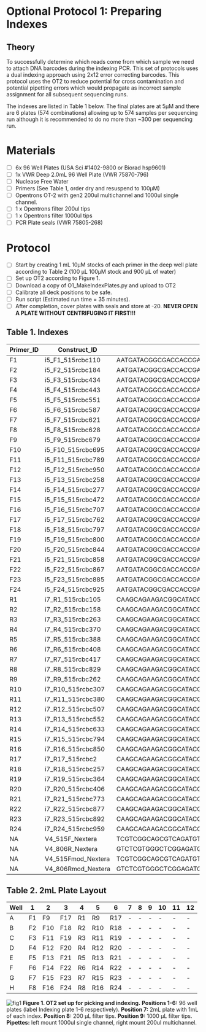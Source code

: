 # Optional Protocol 1: Preparing Indexes

## Theory

To successfully determine which reads come from which sample we need to attach DNA barcodes during the indexing PCR. This set of protocols uses a dual indexing approach using 2x12 error correcting barcodes. This protocol uses the OT2 to reduce potential for cross contamination and potential pipetting errors which would propagate as incorrect sample assignment for all subsequent sequencing runs.

The indexes are listed in Table 1 below. The final plates are at 5µM and there are 6 plates (574 combinations) allowing up to 574 samples per sequencing run although it is recommended to do no more than ~300 per sequencing run.

# Materials
- [ ] 6x 96 Well Plates (USA Sci #1402-9800 or Biorad hsp9601)
- [ ] 1x VWR Deep 2.0mL 96 Well Plate (VWR 75870-796)
- [ ] Nuclease Free Water
- [ ] Primers (See Table 1, order dry and resuspend to 100µM)
- [ ] Opentrons OT-2 with gen2 200ul multichannel and 1000ul single channel.
- [ ] 1 x Opentrons filter 200ul tips 
- [ ] 1 x Opentrons filter 1000ul tips 
- [ ] PCR Plate seals (VWR 75805-268)

# Protocol
- [ ] Start by creating 1 mL 10µM stocks of each primer in the deep well plate according to Table 2 (100 µL 100µM stock and 900 µL of water)
- [ ] Set up OT2 according to Figure 1.
- [ ] Download a copy of O1_MakeIndexPlates.py and upload to OT2
- [ ] Calibrate all deck positions to be safe.
- [ ] Run script (Estimated run time = 35 minutes).
- [ ] After completion, cover plates with seals and store at -20. **NEVER OPEN A PLATE WITHOUT CENTRIFUGING IT FIRST!!!**

## Table 1. Indexes

Primer_ID|Construct_ID|Oligo_Sequence
----------|------------------|----------
F1|i5_F1_515rcbc110|AATGATACGGCGACCACCGAGATCTACACCCTTGACCGATGTCGTCGGCAGCGTC
F2|i5_F2_515rcbc184|AATGATACGGCGACCACCGAGATCTACACTTAAGTTAAGTTTCGTCGGCAGCGTC
F3|i5_F3_515rcbc434|AATGATACGGCGACCACCGAGATCTACACTGCGCGCCTTCCTCGTCGGCAGCGTC
F4|i5_F4_515rcbc443|AATGATACGGCGACCACCGAGATCTACACGCAAAGGCCCGCTCGTCGGCAGCGTC
F5|i5_F5_515rcbc551|AATGATACGGCGACCACCGAGATCTACACGAATGCGTATAATCGTCGGCAGCGTC
F6|i5_F6_515rcbc587|AATGATACGGCGACCACCGAGATCTACACTAGGTAACCGATTCGTCGGCAGCGTC
F7|i5_F7_515rcbc621|AATGATACGGCGACCACCGAGATCTACACGAGTCCGTTGCTTCGTCGGCAGCGTC
F8|i5_F8_515rcbc628|AATGATACGGCGACCACCGAGATCTACACGTGGGCGGCCCTTCGTCGGCAGCGTC
F9|i5_F9_515rcbc679|AATGATACGGCGACCACCGAGATCTACACAACCGATGTACCTCGTCGGCAGCGTC
F10|i5_F10_515rcbc695|AATGATACGGCGACCACCGAGATCTACACCTAAATACCCTTTCGTCGGCAGCGTC
F11|i5_F11_515rcbc789|AATGATACGGCGACCACCGAGATCTACACCGTCGTCTAAGATCGTCGGCAGCGTC
F12|i5_F12_515rcbc950|AATGATACGGCGACCACCGAGATCTACACACTTCATCGTATTCGTCGGCAGCGTC
F13|i5_F13_515rcbc258|AATGATACGGCGACCACCGAGATCTACACCCGGCTTATGTGTCGTCGGCAGCGTC
F14|i5_F14_515rcbc277|AATGATACGGCGACCACCGAGATCTACACGTTAACTTACTATCGTCGGCAGCGTC
F15|i5_F15_515rcbc472|AATGATACGGCGACCACCGAGATCTACACCACGCTATTGGATCGTCGGCAGCGTC
F16|i5_F16_515rcbc707|AATGATACGGCGACCACCGAGATCTACACGTTGTATTATACTCGTCGGCAGCGTC
F17|i5_F17_515rcbc762|AATGATACGGCGACCACCGAGATCTACACAACTGGAACCCTTCGTCGGCAGCGTC
F18|i5_F18_515rcbc797|AATGATACGGCGACCACCGAGATCTACACCGGATAACCTCCTCGTCGGCAGCGTC
F19|i5_F19_515rcbc800|AATGATACGGCGACCACCGAGATCTACACATTAAGCCTGGATCGTCGGCAGCGTC
F20|i5_F20_515rcbc844|AATGATACGGCGACCACCGAGATCTACACCGCTTGTGTAGCTCGTCGGCAGCGTC
F21|i5_F21_515rcbc858|AATGATACGGCGACCACCGAGATCTACACGTACACTGATAGTCGTCGGCAGCGTC
F22|i5_F22_515rcbc867|AATGATACGGCGACCACCGAGATCTACACTACCAATCGGTGTCGTCGGCAGCGTC
F23|i5_F23_515rcbc885|AATGATACGGCGACCACCGAGATCTACACTTGGGTACACGTTCGTCGGCAGCGTC
F24|i5_F24_515rcbc925|AATGATACGGCGACCACCGAGATCTACACGCGACGCGGCATTCGTCGGCAGCGTC
R1|i7_R1_515rcbc105|CAAGCAGAAGACGGCATACGAGATCTCTGAGGTAACGTCTCGTGGGCTCGG
R2|i7_R2_515rcbc158|CAAGCAGAAGACGGCATACGAGATCCGATAAAGGTTGTCTCGTGGGCTCGG
R3|i7_R3_515rcbc263|CAAGCAGAAGACGGCATACGAGATATAGGAATAACCGTCTCGTGGGCTCGG
R4|i7_R4_515rcbc370|CAAGCAGAAGACGGCATACGAGATAATCCGGTCACCGTCTCGTGGGCTCGG
R5|i7_R5_515rcbc388|CAAGCAGAAGACGGCATACGAGATGATCCGGCAGGAGTCTCGTGGGCTCGG
R6|i7_R6_515rcbc408|CAAGCAGAAGACGGCATACGAGATGTCGTTACCCGCGTCTCGTGGGCTCGG
R7|i7_R7_515rcbc417|CAAGCAGAAGACGGCATACGAGATTGGTGTTTATATGTCTCGTGGGCTCGG
R8|i7_R8_515rcbc829|CAAGCAGAAGACGGCATACGAGATACGAAAGAGCAGGTCTCGTGGGCTCGG
R9|i7_R9_515rcbc262|CAAGCAGAAGACGGCATACGAGATGTACTCGAACCAGTCTCGTGGGCTCGG
R10|i7_R10_515rcbc307|CAAGCAGAAGACGGCATACGAGATACGTTAATATTCGTCTCGTGGGCTCGG
R11|i7_R11_515rcbc380|CAAGCAGAAGACGGCATACGAGATGGACCTGGATGGGTCTCGTGGGCTCGG
R12|i7_R12_515rcbc507|CAAGCAGAAGACGGCATACGAGATGTGACCCTGTCAGTCTCGTGGGCTCGG
R13|i7_R13_515rcbc552|CAAGCAGAAGACGGCATACGAGATTACCTGTGTCTTGTCTCGTGGGCTCGG
R14|i7_R14_515rcbc633|CAAGCAGAAGACGGCATACGAGATCAACTTAATGTTGTCTCGTGGGCTCGG
R15|i7_R15_515rcbc794|CAAGCAGAAGACGGCATACGAGATAAGGTCAATCGTGTCTCGTGGGCTCGG
R16|i7_R16_515rcbc850|CAAGCAGAAGACGGCATACGAGATCAAGCGTTGTCCGTCTCGTGGGCTCGG
R17|i7_R17_515rcbc2|CAAGCAGAAGACGGCATACGAGATAGCCCTGCTACAGTCTCGTGGGCTCGG
R18|i7_R18_515rcbc257|CAAGCAGAAGACGGCATACGAGATTCGCTACAGATGGTCTCGTGGGCTCGG
R19|i7_R19_515rcbc364|CAAGCAGAAGACGGCATACGAGATCATTTACATCACGTCTCGTGGGCTCGG
R20|i7_R20_515rcbc406|CAAGCAGAAGACGGCATACGAGATAGGACAAACTATGTCTCGTGGGCTCGG
R21|i7_R21_515rcbc773|CAAGCAGAAGACGGCATACGAGATTACGACTCTGGCGTCTCGTGGGCTCGG
R22|i7_R22_515rcbc877|CAAGCAGAAGACGGCATACGAGATCGATAGGCCTTAGTCTCGTGGGCTCGG
R23|i7_R23_515rcbc892|CAAGCAGAAGACGGCATACGAGATTAGAGGCGTAGGGTCTCGTGGGCTCGG
R24|i7_R24_515rcbc959|CAAGCAGAAGACGGCATACGAGATGTTGTGGGCGCGGTCTCGTGGGCTCGG
NA|V4_515F_Nextera|TCGTCGGCAGCGTCAGATGTGTATAAGAGACAGGTGCCAGCMGCCGCGGTAA
NA|V4_806R_Nextera|GTCTCGTGGGCTCGGAGATGTGTATAAGAGACAGGGACTACHVGGGTWTCTAAT
NA|V4_515Fmod_Nextera|TCGTCGGCAGCGTCAGATGTGTATAAGAGACAGGTGYCAGCMGCCGCGGTAA
NA|V4_806Rmod_Nextera|GTCTCGTGGGCTCGGAGATGTGTATAAGAGACAGGGACTACNVGGGTWTCTAAT

## Table 2. 2mL Plate Layout
Well|1|2|3|4|5|6|7|8|9|10|11|12
-|-|-|-|-|-|-|-|-|-|-|-|-
A|F1|F9|F17|R1|R9|R17|-|-|-|-|-|-
B|F2|F10|F18|R2|R10|R18|-|-|-|-|-|-
C|F3|F11|F19|R3|R11|R19|-|-|-|-|-|-
D|F4|F12|F20|R4|R12|R20|-|-|-|-|-|-
E|F5|F13|F21|R5|R13|R21|-|-|-|-|-|-
F|F6|F14|F22|R6|R14|R22|-|-|-|-|-|-
G|F7|F15|F23|R7|R15|R23|-|-|-|-|-|-
H|F8|F16|F24|R8|R16|R24|-|-|-|-|-|-

![fig1](https://github.com/jbisanz/AmpliconSeq/blob/master/images/makeindexlayout.png)
**Figure 1. OT2 set up for picking and indexing.** **Positions 1-6:** 96 well plates (label Indexing plate 1-6 respectively). **Position 7:** 2mL plate with 1mL of each index. **Position 8:** 200 µL filter tips. **Position 9:** 1000 µL filter tips. **Pipettes:** left mount 1000ul single channel, right mount 200ul multichannel.
